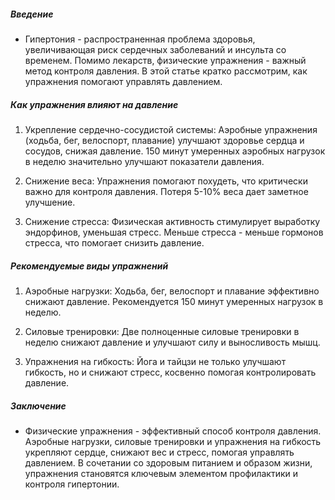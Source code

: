 ##### Введение
* Гипертония - распространенная проблема здоровья, увеличивающая риск сердечных заболеваний и инсульта со временем. Помимо лекарств, физические упражнения - важный метод контроля давления. В этой статье кратко рассмотрим, как упражнения помогают управлять давлением.

##### Как упражнения влияют на давление
1. Укрепление сердечно-сосудистой системы: Аэробные упражнения (ходьба, бег, велоспорт, плавание) улучшают здоровье сердца и сосудов, снижая давление. 150 минут умеренных аэробных нагрузок в неделю значительно улучшают показатели давления.

2. Снижение веса: Упражнения помогают похудеть, что критически важно для контроля давления. Потеря 5-10% веса дает заметное улучшение.

3. Снижение стресса: Физическая активность стимулирует выработку эндорфинов, уменьшая стресс. Меньше стресса - меньше гормонов стресса, что помогает снизить давление.

##### Рекомендуемые виды упражнений
1. Аэробные нагрузки: Ходьба, бег, велоспорт и плавание эффективно снижают давление. Рекомендуется 150 минут умеренных нагрузок в неделю.

2. Силовые тренировки: Две полноценные силовые тренировки в неделю снижают давление и улучшают силу и выносливость мышц.

3. Упражнения на гибкость: Йога и тайцзи не только улучшают гибкость, но и снижают стресс, косвенно помогая контролировать давление.

##### Заключение
* Физические упражнения - эффективный способ контроля давления. Аэробные нагрузки, силовые тренировки и упражнения на гибкость укрепляют сердце, снижают вес и стресс, помогая управлять давлением. В сочетании со здоровым питанием и образом жизни, упражнения становятся ключевым элементом профилактики и контроля гипертонии.